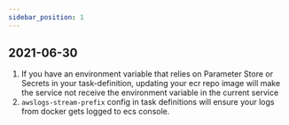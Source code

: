 ```yaml
---
sidebar_position: 1
---
```


## 2021-06-30
1. If you have an environment variable that relies on Parameter Store or Secrets in your task-definition, updating your ecr repo image will make the service not receive the environment variable in the current service
2. `awslogs-stream-prefix` config in task definitions will ensure your logs from docker gets logged to ecs console.
